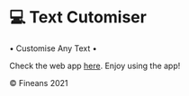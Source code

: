 # 💻 Text Cutomiser
• Customise Any Text •

Check the web app [here](https://fineans.github.io/text-customiser/). Enjoy using the app! 


© Fineans 2021
